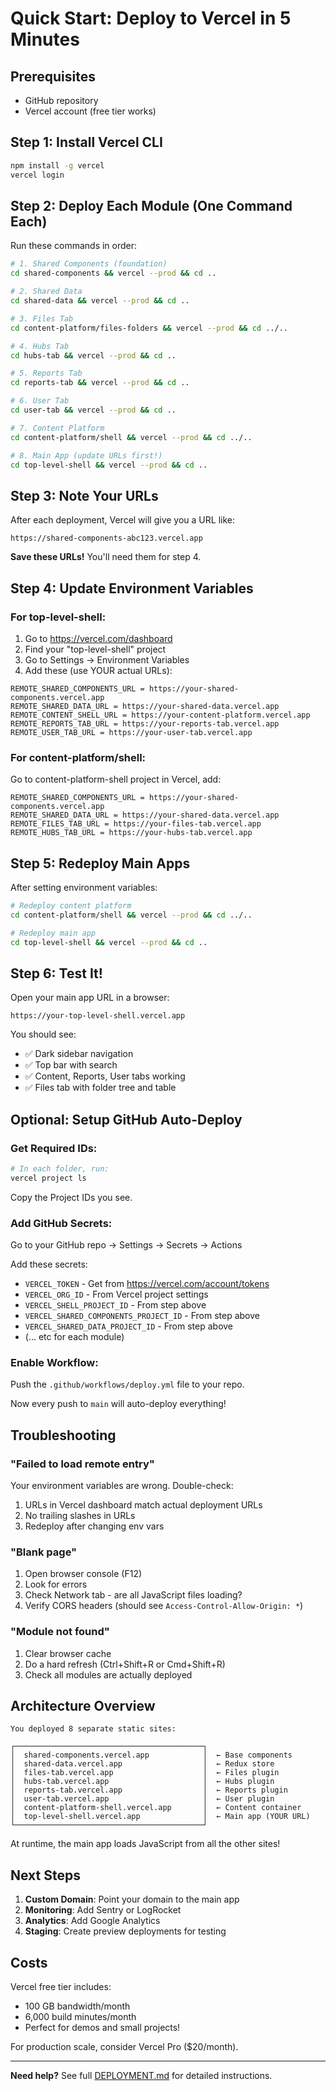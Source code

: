 # Quick Start: Deploy to Vercel in 5 Minutes

## Prerequisites
- GitHub repository
- Vercel account (free tier works)

## Step 1: Install Vercel CLI

```bash
npm install -g vercel
vercel login
```

## Step 2: Deploy Each Module (One Command Each)

Run these commands in order:

```bash
# 1. Shared Components (foundation)
cd shared-components && vercel --prod && cd ..

# 2. Shared Data
cd shared-data && vercel --prod && cd ..

# 3. Files Tab
cd content-platform/files-folders && vercel --prod && cd ../..

# 4. Hubs Tab
cd hubs-tab && vercel --prod && cd ..

# 5. Reports Tab
cd reports-tab && vercel --prod && cd ..

# 6. User Tab
cd user-tab && vercel --prod && cd ..

# 7. Content Platform
cd content-platform/shell && vercel --prod && cd ../..

# 8. Main App (update URLs first!)
cd top-level-shell && vercel --prod && cd ..
```

## Step 3: Note Your URLs

After each deployment, Vercel will give you a URL like:
```
https://shared-components-abc123.vercel.app
```

**Save these URLs!** You'll need them for step 4.

## Step 4: Update Environment Variables

### For top-level-shell:

1. Go to https://vercel.com/dashboard
2. Find your "top-level-shell" project
3. Go to Settings → Environment Variables
4. Add these (use YOUR actual URLs):

```
REMOTE_SHARED_COMPONENTS_URL = https://your-shared-components.vercel.app
REMOTE_SHARED_DATA_URL = https://your-shared-data.vercel.app
REMOTE_CONTENT_SHELL_URL = https://your-content-platform.vercel.app
REMOTE_REPORTS_TAB_URL = https://your-reports-tab.vercel.app
REMOTE_USER_TAB_URL = https://your-user-tab.vercel.app
```

### For content-platform/shell:

Go to content-platform-shell project in Vercel, add:

```
REMOTE_SHARED_COMPONENTS_URL = https://your-shared-components.vercel.app
REMOTE_SHARED_DATA_URL = https://your-shared-data.vercel.app
REMOTE_FILES_TAB_URL = https://your-files-tab.vercel.app
REMOTE_HUBS_TAB_URL = https://your-hubs-tab.vercel.app
```

## Step 5: Redeploy Main Apps

After setting environment variables:

```bash
# Redeploy content platform
cd content-platform/shell && vercel --prod && cd ../..

# Redeploy main app
cd top-level-shell && vercel --prod && cd ..
```

## Step 6: Test It!

Open your main app URL in a browser:
```
https://your-top-level-shell.vercel.app
```

You should see:
- ✅ Dark sidebar navigation
- ✅ Top bar with search
- ✅ Content, Reports, User tabs working
- ✅ Files tab with folder tree and table

## Optional: Setup GitHub Auto-Deploy

### Get Required IDs:

```bash
# In each folder, run:
vercel project ls
```

Copy the Project IDs you see.

### Add GitHub Secrets:

Go to your GitHub repo → Settings → Secrets → Actions

Add these secrets:
- `VERCEL_TOKEN` - Get from https://vercel.com/account/tokens
- `VERCEL_ORG_ID` - From Vercel project settings
- `VERCEL_SHELL_PROJECT_ID` - From step above
- `VERCEL_SHARED_COMPONENTS_PROJECT_ID` - From step above
- `VERCEL_SHARED_DATA_PROJECT_ID` - From step above
- (... etc for each module)

### Enable Workflow:

Push the `.github/workflows/deploy.yml` file to your repo.

Now every push to `main` will auto-deploy everything!

## Troubleshooting

### "Failed to load remote entry"

Your environment variables are wrong. Double-check:
1. URLs in Vercel dashboard match actual deployment URLs
2. No trailing slashes in URLs
3. Redeploy after changing env vars

### "Blank page"

1. Open browser console (F12)
2. Look for errors
3. Check Network tab - are all JavaScript files loading?
4. Verify CORS headers (should see `Access-Control-Allow-Origin: *`)

### "Module not found"

1. Clear browser cache
2. Do a hard refresh (Ctrl+Shift+R or Cmd+Shift+R)
3. Check all modules are actually deployed

## Architecture Overview

```
You deployed 8 separate static sites:

┌──────────────────────────────────────────┐
│  shared-components.vercel.app            │  ← Base components
│  shared-data.vercel.app                  │  ← Redux store
│  files-tab.vercel.app                    │  ← Files plugin
│  hubs-tab.vercel.app                     │  ← Hubs plugin
│  reports-tab.vercel.app                  │  ← Reports plugin
│  user-tab.vercel.app                     │  ← User plugin
│  content-platform-shell.vercel.app       │  ← Content container
│  top-level-shell.vercel.app              │  ← Main app (YOUR URL)
└──────────────────────────────────────────┘
```

At runtime, the main app loads JavaScript from all the other sites!

## Next Steps

1. **Custom Domain**: Point your domain to the main app
2. **Monitoring**: Add Sentry or LogRocket
3. **Analytics**: Add Google Analytics
4. **Staging**: Create preview deployments for testing

## Costs

Vercel free tier includes:
- 100 GB bandwidth/month
- 6,000 build minutes/month
- Perfect for demos and small projects!

For production scale, consider Vercel Pro ($20/month).

---

**Need help?** See full [DEPLOYMENT.md](./DEPLOYMENT.md) for detailed instructions.

